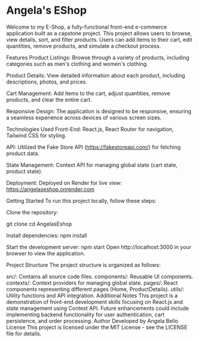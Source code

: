 # Angela's EShop

Welcome to my E-Shop, a fully-functional front-end e-commerce application built as a capstone project. This project allows users to browse, view details, sort, and filter products.  Users can add items to their cart, edit quantities, remove products, and simulate a checkout process.

Features
Product Listings: Browse through a variety of products, including categories such as men's clothing and women's clothing.

Product Details: View detailed information about each product, including descriptions, photos, and prices.

Cart Management: Add items to the cart, adjust quantities, remove products, and clear the entire cart.

Responsive Design: The application is designed to be responsive, ensuring a seamless experience across devices of various screen sizes.

Technologies Used
Front-End: React.js, React Router for navigation, Tailwind CSS for styling.

API: Utilized the Fake Store API (https://fakestoreapi.com/) for fetching product data.

State Management: Context API for managing global state (cart state, product state).

Deployment: Deployed on Render for live view: https://angelaseshop.onrender.com


Getting Started
To run this project locally, follow these steps:

Clone the repository:

git clone <repository-url>
cd AngelasEshop

Install dependencies:
npm install

Start the development server:
npm start
Open http://localhost:3000 in your browser to view the application.

Project Structure
The project structure is organized as follows:

src/: Contains all source code files.
components/: Reusable UI components.
contexts/: Context providers for managing global state.
pages/: React components representing different pages (Home, ProductDetails).
utils/: Utility functions and API integration.
Additional Notes
This project is a demonstration of front-end development skills focusing on React.js and state management using Context API.
Future enhancements could include implementing backend functionality for user authentication, cart persistence, and order processing.
Author
Developed by Angela Bello
License
This project is licensed under the MIT License - see the LICENSE file for details.

